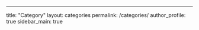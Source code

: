 ---
title: "Category"
layout: categories
permalink: /categories/
author_profile: true
sidebar_main: true